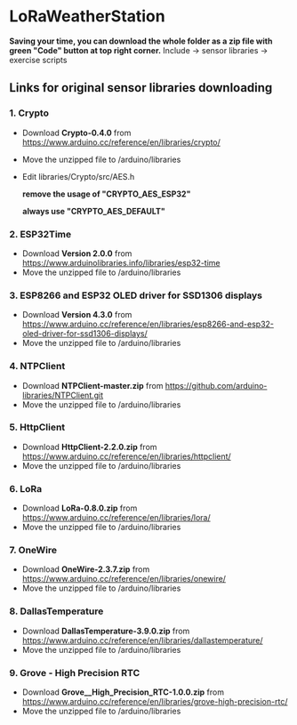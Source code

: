 # LoRaWeatherStation

**Saving your time, you can download the whole folder as a zip file with green "Code" button at top right corner.**
Include
-> sensor libraries
-> exercise scripts


## Links for original sensor libraries downloading
### 1. Crypto 
- Download **Crypto-0.4.0** from https://www.arduino.cc/reference/en/libraries/crypto/
- Move the unzipped file to /arduino/libraries
- Edit libraries/Crypto/src/AES.h
	
  **remove the usage of "CRYPTO_AES_ESP32"**
	
  **always use "CRYPTO_AES_DEFAULT"**

### 2. ESP32Time
- Download **Version 2.0.0** from https://www.arduinolibraries.info/libraries/esp32-time
- Move the unzipped file to /arduino/libraries

### 3. ESP8266 and ESP32 OLED driver for SSD1306 displays
- Download **Version 4.3.0** from https://www.arduino.cc/reference/en/libraries/esp8266-and-esp32-oled-driver-for-ssd1306-displays/
- Move the unzipped file to /arduino/libraries

### 4. NTPClient
- Download **NTPClient-master.zip** from https://github.com/arduino-libraries/NTPClient.git
- Move the unzipped file to /arduino/libraries

### 5. HttpClient
- Download **HttpClient-2.2.0.zip** from https://www.arduino.cc/reference/en/libraries/httpclient/
- Move the unzipped file to /arduino/libraries

### 6. LoRa
- Download **LoRa-0.8.0.zip** from https://www.arduino.cc/reference/en/libraries/lora/
- Move the unzipped file to /arduino/libraries

### 7. OneWire
- Download **OneWire-2.3.7.zip** from https://www.arduino.cc/reference/en/libraries/onewire/
- Move the unzipped file to /arduino/libraries

### 8. DallasTemperature
- Download **DallasTemperature-3.9.0.zip** from https://www.arduino.cc/reference/en/libraries/dallastemperature/
- Move the unzipped file to /arduino/libraries

### 9. Grove - High Precision RTC
- Download **Grove__High_Precision_RTC-1.0.0.zip** from https://www.arduino.cc/reference/en/libraries/grove-high-precision-rtc/
- Move the unzipped file to /arduino/libraries
